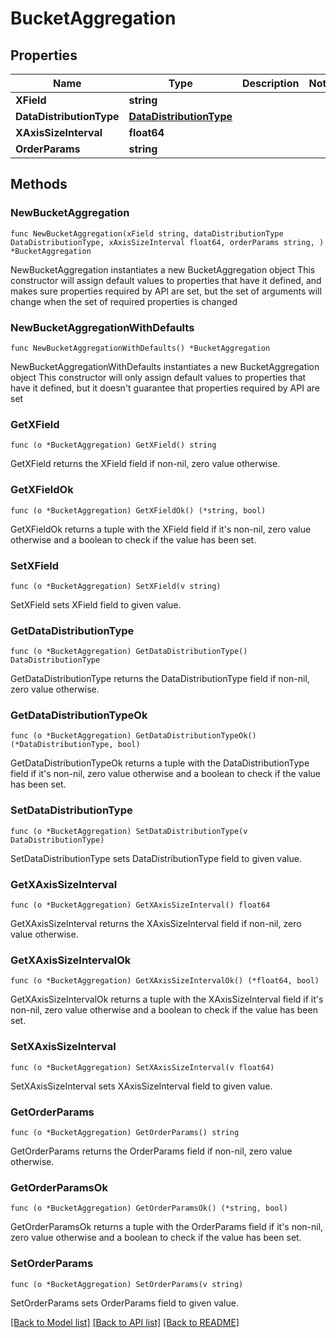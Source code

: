 # BucketAggregation

## Properties

Name | Type | Description | Notes
------------ | ------------- | ------------- | -------------
**XField** | **string** |  | 
**DataDistributionType** | [**DataDistributionType**](DataDistributionType.md) |  | 
**XAxisSizeInterval** | **float64** |  | 
**OrderParams** | **string** |  | 

## Methods

### NewBucketAggregation

`func NewBucketAggregation(xField string, dataDistributionType DataDistributionType, xAxisSizeInterval float64, orderParams string, ) *BucketAggregation`

NewBucketAggregation instantiates a new BucketAggregation object
This constructor will assign default values to properties that have it defined,
and makes sure properties required by API are set, but the set of arguments
will change when the set of required properties is changed

### NewBucketAggregationWithDefaults

`func NewBucketAggregationWithDefaults() *BucketAggregation`

NewBucketAggregationWithDefaults instantiates a new BucketAggregation object
This constructor will only assign default values to properties that have it defined,
but it doesn't guarantee that properties required by API are set

### GetXField

`func (o *BucketAggregation) GetXField() string`

GetXField returns the XField field if non-nil, zero value otherwise.

### GetXFieldOk

`func (o *BucketAggregation) GetXFieldOk() (*string, bool)`

GetXFieldOk returns a tuple with the XField field if it's non-nil, zero value otherwise
and a boolean to check if the value has been set.

### SetXField

`func (o *BucketAggregation) SetXField(v string)`

SetXField sets XField field to given value.


### GetDataDistributionType

`func (o *BucketAggregation) GetDataDistributionType() DataDistributionType`

GetDataDistributionType returns the DataDistributionType field if non-nil, zero value otherwise.

### GetDataDistributionTypeOk

`func (o *BucketAggregation) GetDataDistributionTypeOk() (*DataDistributionType, bool)`

GetDataDistributionTypeOk returns a tuple with the DataDistributionType field if it's non-nil, zero value otherwise
and a boolean to check if the value has been set.

### SetDataDistributionType

`func (o *BucketAggregation) SetDataDistributionType(v DataDistributionType)`

SetDataDistributionType sets DataDistributionType field to given value.


### GetXAxisSizeInterval

`func (o *BucketAggregation) GetXAxisSizeInterval() float64`

GetXAxisSizeInterval returns the XAxisSizeInterval field if non-nil, zero value otherwise.

### GetXAxisSizeIntervalOk

`func (o *BucketAggregation) GetXAxisSizeIntervalOk() (*float64, bool)`

GetXAxisSizeIntervalOk returns a tuple with the XAxisSizeInterval field if it's non-nil, zero value otherwise
and a boolean to check if the value has been set.

### SetXAxisSizeInterval

`func (o *BucketAggregation) SetXAxisSizeInterval(v float64)`

SetXAxisSizeInterval sets XAxisSizeInterval field to given value.


### GetOrderParams

`func (o *BucketAggregation) GetOrderParams() string`

GetOrderParams returns the OrderParams field if non-nil, zero value otherwise.

### GetOrderParamsOk

`func (o *BucketAggregation) GetOrderParamsOk() (*string, bool)`

GetOrderParamsOk returns a tuple with the OrderParams field if it's non-nil, zero value otherwise
and a boolean to check if the value has been set.

### SetOrderParams

`func (o *BucketAggregation) SetOrderParams(v string)`

SetOrderParams sets OrderParams field to given value.



[[Back to Model list]](../README.md#documentation-for-models) [[Back to API list]](../README.md#documentation-for-api-endpoints) [[Back to README]](../README.md)


